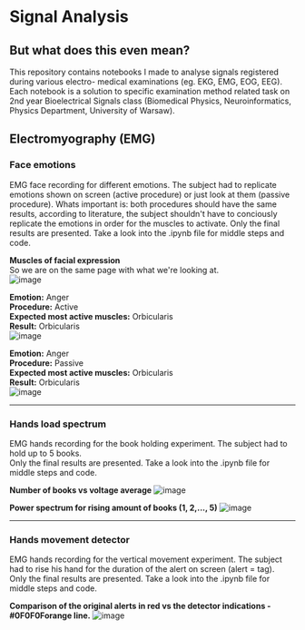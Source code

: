 # Signal Analysis
## But what does this even mean?

This repository contains notebooks I made to analyse signals registered during various electro- medical examinations (eg. EKG, EMG, EOG, EEG). Each notebook is a solution to specific examination method related task on 2nd year Bioelectrical Signals class (Biomedical Physics, Neuroinformatics, Physics Department, University of Warsaw).


## Electromyography (EMG)
### Face emotions
EMG face recording for different emotions. The subject had to replicate emotions shown on screen (active procedure) or just look at them (passive procedure). Whats important is: both procedures should have the same results, according to literature, the subject shouldn't have to conciously replicate the emotions in order for the muscles to activate.
Only the final results are presented. Take a look into the .ipynb file for middle steps and code.   


**Muscles of facial expression**  
So we are on the same page with what we're looking at.  
![image](https://user-images.githubusercontent.com/62252332/121500668-cf228200-c9de-11eb-9f4f-ae52127e913b.png)  

**Emotion:** Anger       
**Procedure:** Active   
**Expected most active muscles:** Orbicularis  
**Result:**  Orbicularis  
![image](https://user-images.githubusercontent.com/62252332/121499657-e14ff080-c9dd-11eb-94ee-5c8f7e38aac9.png) 

**Emotion:** Anger       
**Procedure:** Passive   
**Expected most active muscles:** Orbicularis  
**Result:**  Orbicularis   
![image](https://user-images.githubusercontent.com/62252332/121500011-312eb780-c9de-11eb-9d72-213db6d4efb9.png)
  
 ----
  
### Hands load spectrum
EMG hands recording for the book holding experiment. The subject had to hold up to 5 books.  
Only the final results are presented. Take a look into the .ipynb file for middle steps and code.  

**Number of books vs voltage average**
![image](https://user-images.githubusercontent.com/62252332/121497665-f7f54800-c9db-11eb-9902-4483ba72ae41.png) 

**Power spectrum for rising amount of books (1, 2,..., 5)**
![image](https://user-images.githubusercontent.com/62252332/121497242-861cfe80-c9db-11eb-8f9e-408772ccee8e.png)
  
 ----
  
### Hands movement detector
EMG hands recording for the vertical movement experiment. The subject had to rise his hand for the duration of the alert on screen (alert = tag).  
Only the final results are presented. Take a look into the .ipynb file for middle steps and code.  

**Comparison of the original alerts in red vs the detector indications - #0F0F0Forange line.**
![image](https://user-images.githubusercontent.com/62252332/121516514-94c0e100-c9ee-11eb-8489-7cabbda68aa7.png)


